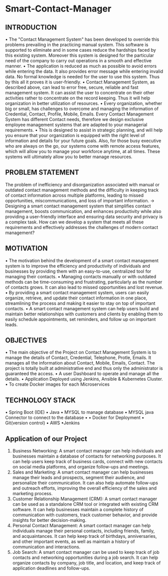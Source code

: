 # Smart-Contact-Manager

## INTRODUCTION
• The "Contact Management System" has been developed to override this problems prevailing in the practicing manual system. This software is supported to eliminate and in some cases reduce the hardships faced by this existing system. Moreover this system is designed for the particular need of the company to carry out operations in a smooth and effective manner.
• The application is reduced as much as possible to avoid errors while entering the data. It also provides error message while entering invalid data. No formal knowledge is needed for the user to use this system. Thus by this all it proves it is user-friendly. 
• Contact Management System, as described above, can lead to error free, secure, reliable and fast management system. It can assist the user to concentrate on their other activities rather to concentrate on the record keeping. Thus it will help organization in better utilization of resources.
• Every organization, whether big or small, has challenges to overcome and managing the information of Credential, Contact, Profile, Mobile, Emails. Every Contact Management System has different Contact needs, therefore we design exclusive employee management systems that are adapted to your managerial requirements.
• This is designed to assist in strategic planning, and will help you ensure that your organization is equipped with the right level of information and details for your future goals. Also, for those busy executive who are always on the go, our systems come with remote access features, which will allow you to manage your workforce anytime, at all times. These systems will ultimately allow you to better manage resources.

## PROBLEM STATEMENT
The problem of inefficiency and disorganization associated with manual or outdated contact management methods and the difficulty in keeping track of contact information across multiple platforms, leading to missed opportunities,  miscommunications, and loss of important information.
-> Designing a smart contact management system that simplifies contact management, boosts communication, and enhances productivity while also providing a user-friendly interface and ensuring data security and privacy is a complex task. How can we develop a system that meets all these requirements and effectively addresses the challenges of modern contact management?

## MOTIVATION 
• The motivation behind the development of a smart contact management system is to improve the efficiency and productivity of individuals and businesses by providing them with an easy-to-use, centralized tool for managing their contacts.
• Managing contacts manually or with outdated methods can be time-consuming and frustrating, particularly as the number of contacts grows. It can also lead to missed opportunities and lost revenue.
• By providing a smart contact management system, users can easily organize, retrieve, and update their contact information in one place, streamlining the process and making it easier to stay on top of important contacts.
• A smart contact management system can help users build and maintain better relationships with customers and clients by enabling them to easily schedule appointments, set reminders, and follow up on important leads.

## OBJECTIVES
• The main objective of the Project on Contact Management System is to manage the details of Contact, Credential, Telephone, Protle, Emails. It manages all the information about Contact, Mobile, Emails, Contact. The project is totally built at administrative end and thus only the administrator is guaranteed the access. 
• A user Dashboard to operate and manage all the details.
• Application Deployed using Jenkins, Ansible & Kubernetes Cluster.
• To create Docker images for each Microservices

## TECHNOLOGY STACK
• Spring Boot (IDE)
• Java
• MYSQL to manage database​
• MYSQL java Connector to connect to the database​
• • Docker for Deployment​
• Git(version control)​
• AWS​
•Jenkins

## Application of our Project
1. Business Networking: A smart contact manager can help individuals and businesses maintain a database of contacts for networking purposes. It can help users keep track of business cards, connect with new contacts on social media platforms, and organize follow-ups and meetings.
2. Sales and Marketing: A smart contact manager can help businesses manage their leads and prospects, segment their audience, and personalize their communication. It can also help automate follow-ups and outreach efforts, improving the overall efficiency of the sales and marketing process.
3. Customer Relationship Management (CRM): A smart contact manager can be used as a standalone CRM tool or integrated with existing CRM software. It can help businesses maintain a complete history of communication with customers, track customer behavior, and provide insights for better decision-making.
4. Personal Contact Management: A smart contact manager can help individuals manage their personal contacts, including friends, family, and acquaintances. It can help keep track of birthdays, anniversaries, and other important events, as well as maintain a history of communication and interactions.
5. Job Search: A smart contact manager can be used to keep track of job contacts and networking opportunities during a job search. It can help organize contacts by company, job title, and location, and keep track of application deadlines and follow-ups.


